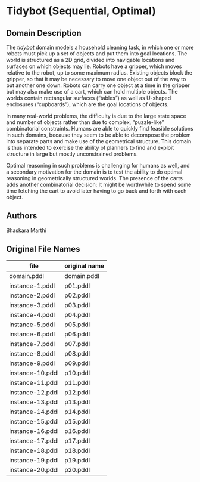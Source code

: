 # Tidybot (Sequential, Optimal)

## Domain Description

The *tidybot* domain models a household cleaning task, in which one or more robots must pick up a set of objects and put them into goal locations.
The world is structured as a 2D grid, divided into navigable locations and surfaces on which objects may lie.
Robots have a gripper, which moves relative to the robot, up to some maximum radius.
Existing objects block the gripper, so that it may be necessary to move one object out of the way to put another one down.
Robots can carry one object at a time in the gripper but may also make use of a cart, which can hold multiple objects.
The worlds contain rectangular surfaces (“tables”) as well as U-shaped enclosures (“cupboards”), which are the goal locations of objects.

In many real-world problems, the difficulty is due to the large state space and number of objects rather than due to complex, “puzzle-like” combinatorial constraints.
Humans are able to quickly find feasible solutions in such domains, because they seem to be able to decompose the problem into separate parts and make use of the geometrical structure.
This domain is thus intended to exercise the ability of planners to find and exploit structure in large but mostly unconstrained problems.

Optimal reasoning in such problems is challenging for humans as well, and a secondary motivation for the domain is to test the ability to do optimal reasoning in geometrically structured worlds.
The presence of the carts adds another combinatorial decision:
It might be worthwhile to spend some time fetching the cart to avoid later having to go back and forth with each object.

## Authors

Bhaskara Marthi

## Original File Names

| file             | original name |
|------------------|---------------|
| domain.pddl      | domain.pddl   |
| instance-1.pddl  | p01.pddl      |
| instance-2.pddl  | p02.pddl      |
| instance-3.pddl  | p03.pddl      |
| instance-4.pddl  | p04.pddl      |
| instance-5.pddl  | p05.pddl      |
| instance-6.pddl  | p06.pddl      |
| instance-7.pddl  | p07.pddl      |
| instance-8.pddl  | p08.pddl      |
| instance-9.pddl  | p09.pddl      |
| instance-10.pddl | p10.pddl      |
| instance-11.pddl | p11.pddl      |
| instance-12.pddl | p12.pddl      |
| instance-13.pddl | p13.pddl      |
| instance-14.pddl | p14.pddl      |
| instance-15.pddl | p15.pddl      |
| instance-16.pddl | p16.pddl      |
| instance-17.pddl | p17.pddl      |
| instance-18.pddl | p18.pddl      |
| instance-19.pddl | p19.pddl      |
| instance-20.pddl | p20.pddl      |
